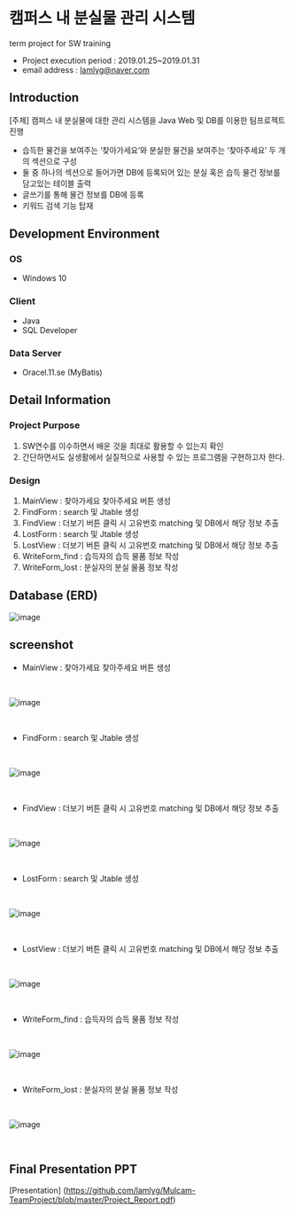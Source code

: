 # 캠퍼스 내 분실물 관리 시스템
term project for SW training <br />
- Project execution period : 2019.01.25~2019.01.31 <br/>
- email address : lamlyg@naver.com <br />

## Introduction
[주제] 캠퍼스 내 분실물에 대한 관리 시스템을 Java Web 및 DB를 이용한 팀프로젝트 진행 <br/>
- 습득한 물건을 보여주는 ‘찾아가세요’와 분실한 물건을 보여주는 ‘찾아주세요’ 두 개의 섹션으로 구성
- 둘 중 하나의 섹션으로 들어가면 DB에 등록되어 있는 분실 혹은 습득 물건 정보를 담고있는 테이블 출력
- 글쓰기를 통해 물건 정보를 DB에 등록
- 키워드 검색 기능 탑재

## Development Environment
### OS 
- Windows 10
### Client
- Java
- SQL Developer
### Data Server
- Oracel.11.se (MyBatis)

## Detail Information
### Project Purpose
1. SW연수를 이수하면서 배운 것을 최대로 활용할 수 있는지 확인 
2. 간단하면서도 실생활에서 실질적으로 사용할 수 있는 프로그램을 구현하고자 한다.
### Design
1. MainView : 찾아가세요 찾아주세요 버튼 생성
2. FindForm : search 및 Jtable 생성
3. FindView : 더보기 버튼 클릭 시 고유번호 matching 및 DB에서 해당 정보 추출
4. LostForm : search 및 Jtable 생성
5. LostView : 더보기 버튼 클릭 시 고유번호 matching 및 DB에서 해당 정보 추출
6. WriteForm_find : 습득자의 습득 물품 정보 작성
7. WriteForm_lost : 분실자의 분실 물품 정보 작성


## Database (ERD)
![image](https://user-images.githubusercontent.com/33417495/87373685-18970100-c5c5-11ea-8bfa-f7ccc97cb959.png)

## screenshot
- MainView : 찾아가세요 찾아주세요 버튼 생성

<br />

![image](https://user-images.githubusercontent.com/33417495/87376300-8e4f9c80-c5c6-11ea-97b0-0dd02f2e936f.png)

<br />

- FindForm : search 및 Jtable 생성

<br />

![image](https://user-images.githubusercontent.com/33417495/87376489-a0313f80-c5c6-11ea-8c46-1f68a8782267.png)

<br />

- FindView : 더보기 버튼 클릭 시 고유번호 matching 및 DB에서 해당 정보 추출

<br />

![image](https://user-images.githubusercontent.com/33417495/87376613-acb59800-c5c6-11ea-9815-87d919f67b4c.png)

<br />

- LostForm : search 및 Jtable 생성

<br />

![image](https://user-images.githubusercontent.com/33417495/87376924-cce55700-c5c6-11ea-8724-9dbc7b62bb78.png)

<br />

- LostView : 더보기 버튼 클릭 시 고유번호 matching 및 DB에서 해당 정보 추출

<br />

![image](https://user-images.githubusercontent.com/33417495/87377065-dbcc0980-c5c6-11ea-8fd2-e82472670581.png)

<br />

- WriteForm_find : 습득자의 습득 물품 정보 작성

<br />

![image](https://user-images.githubusercontent.com/33417495/87376812-bf2fd180-c5c6-11ea-8d1c-65621420980b.png)

<br />

- WriteForm_lost : 분실자의 분실 물품 정보 작성

<br />

![image](https://user-images.githubusercontent.com/33417495/87377202-e8506200-c5c6-11ea-90a0-b8e124611031.png)

<br />

## Final Presentation PPT
[Presentation] (https://github.com/lamlyg/Mulcam-TeamProject/blob/master/Project_Report.pdf)
